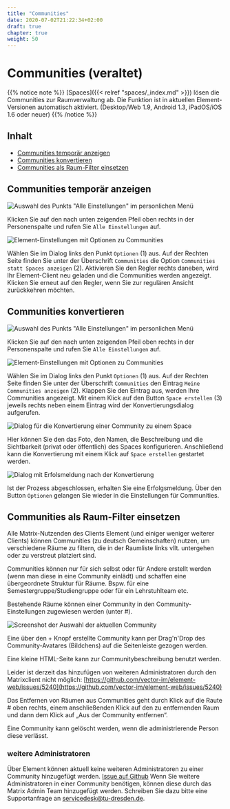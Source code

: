```yaml
---
title: "Communities"
date: 2020-07-02T21:22:34+02:00
draft: true
chapter: true
weight: 50
---
```


# Communities (veraltet)

{{% notice note %}}
[Spaces]({{< relref "spaces/_index.md" >}}) lösen die Communities zur Raumverwaltung ab. Die Funktion ist in aktuellen Element-Versionen automatisch aktiviert. (Desktop/Web 1.9, Android 1.3, iPadOS/iOS 1.6 oder neuer)
{{% /notice %}}

## Inhalt
  * [Communities temporär anzeigen](#communities-temporär-anzeigen)
  * [Communities konvertieren](#communities-konvertieren)
  * [Communities als Raum-Filter einsetzen](#communities-als-raum-filter-einsetzen)

## Communities temporär anzeigen

![Auswahl des Punkts "Alle Einstellungen" im personlichen Menü](/images/06_Settings_de.png)

Klicken Sie auf den nach unten zeigenden Pfeil oben rechts in der Personenspalte und rufen Sie `Alle Einstellungen` auf. 

![Element-Einstellungen mit Optionen zu Communities](/images/20_Communities_Settings1_de.png)

Wählen Sie im Dialog links den Punkt `Optionen` (1) aus. Auf der Rechten Seite finden Sie unter der Überschrift `Communities` die Option `Communities statt Spaces anzeigen` (2). Aktivieren Sie den Regler rechts daneben, wird Ihr Element-Client neu geladen und die Communities werden angezeigt. Klicken Sie erneut auf den Regler, wenn Sie zur regulären Ansicht zurückkehren möchten.

## Communities konvertieren

![Auswahl des Punkts "Alle Einstellungen" im personlichen Menü](/images/06_Settings_de.png)

Klicken Sie auf den nach unten zeigenden Pfeil oben rechts in der Personenspalte und rufen Sie `Alle Einstellungen` auf.

![Element-Einstellungen mit Optionen zu Communities](/images/20_Communities_Settings2_de.png)

Wählen Sie im Dialog links den Punkt `Optionen` (1) aus. Auf der Rechten Seite finden Sie unter der Überschrift `Communities` den Eintrag `Meine Communities anzeigen` (2). Klappen Sie den Eintrag aus, werden Ihre Communities angezeigt. Mit einem Klick auf den Button `Space erstellen` (3) jeweils rechts neben einem Eintrag wird der Konvertierungsdialog aufgerufen.

![Dialog für die Konvertierung einer Community zu einem Space](/images/20_Communities_Conversion1_de.png)

Hier können Sie den das Foto, den Namen, die Beschreibung und die Sichtbarkeit (privat oder öffentlich) des Spaces konfigurieren. Anschließend kann die Konvertierung mit einem Klick auf `Space erstellen` gestartet werden.

![Dialog mit Erfolsmeldung nach der Konvertierung](/images/20_Communities_Conversion2_de.png)

Ist der Prozess abgeschlossen, erhalten Sie eine Erfolgsmeldung. Über den Button `Optionen` gelangen Sie wieder in die Einstellungen für Communities.

## Communities als Raum-Filter einsetzen

Alle Matrix-Nutzenden des Clients Element (und einiger weniger weiterer Clients) können Communities (zu deutsch Gemeinschaften) nutzen, um verschiedene Räume zu filtern, die in der Raumliste links vllt. untergehen oder zu verstreut platziert sind.

Communities können nur für sich selbst oder für Andere erstellt werden (wenn man diese in eine Community einlädt) und schaffen eine übergeordnete Struktur für Räume. Bspw. für eine Semestergruppe/Studiengruppe oder für ein Lehrstuhlteam etc.

Bestehende Räume können einer Community in den Community-Einstellungen zugewiesen werden (unter #).

![Screenshot der Auswahl der aktuellen Community](/images/20_Communities.webp)

Eine über den + Knopf erstellte Community kann per Drag'n'Drop des Community-Avatares (Bildchens) auf die Seitenleiste gezogen werden.

Eine kleine HTML-Seite kann zur Communitybeschreibung benutzt werden.

Leider ist derzeit das hinzufügen von weiteren Administratoren durch den Matrixclient nicht möglich: [https://github.com/vector-im/element-web/issues/5240](https://github.com/vector-im/element-web/issues/5240)

Das Entfernen von Räumen aus Communities geht durch Klick auf die Raute # oben rechts, einem anschließenden Klick auf den zu entfernenden Raum und dann dem Klick auf „Aus der Community entfernen“.

Eine Community kann gelöscht werden, wenn die administrierende Person diese verlässt.

### weitere Administratoren

Über Element können aktuell keine weiteren Administratoren zu einer Community hinzugefügt werden. [Issue auf Github](https://github.com/vector-im/riot-web/issues/5240) Wenn Sie weitere Administratoren in einer Community benötigen, können diese durch das Matrix Admin Team hinzugefügt werden. Schreiben Sie dazu bitte eine Supportanfrage an servicedesk@tu-dresden.de.


